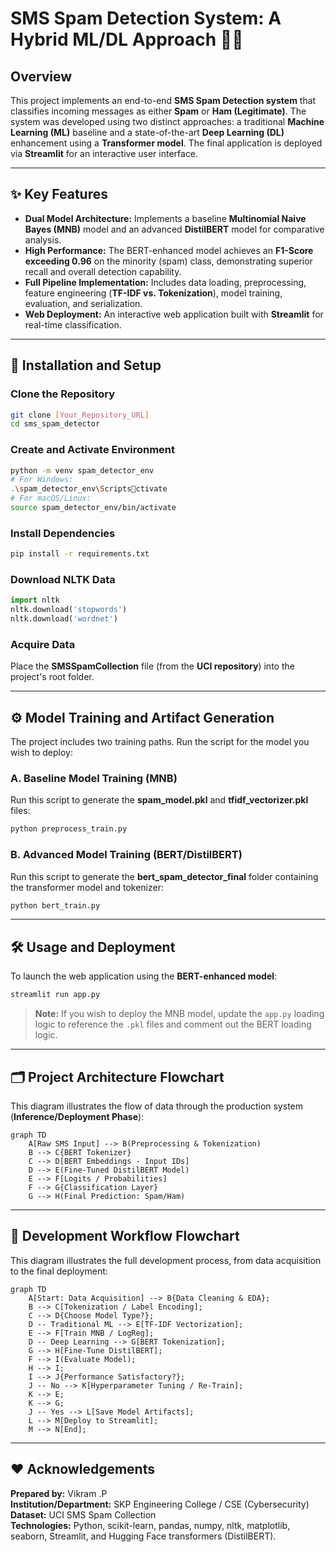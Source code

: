 # SMS Spam Detection System: A Hybrid ML/DL Approach 📧📖

## Overview
This project implements an end-to-end **SMS Spam Detection system** that classifies incoming messages as either **Spam** or **Ham (Legitimate)**. The system was developed using two distinct approaches: a traditional **Machine Learning (ML)** baseline and a state-of-the-art **Deep Learning (DL)** enhancement using a **Transformer model**. The final application is deployed via **Streamlit** for an interactive user interface.

---

## ✨ Key Features
- **Dual Model Architecture:** Implements a baseline **Multinomial Naive Bayes (MNB)** model and an advanced **DistilBERT** model for comparative analysis.  
- **High Performance:** The BERT-enhanced model achieves an **F1-Score exceeding 0.96** on the minority (spam) class, demonstrating superior recall and overall detection capability.  
- **Full Pipeline Implementation:** Includes data loading, preprocessing, feature engineering (**TF-IDF vs. Tokenization**), model training, evaluation, and serialization.  
- **Web Deployment:** An interactive web application built with **Streamlit** for real-time classification.  

---

## 🚀 Installation and Setup

### Clone the Repository
```bash
git clone [Your_Repository_URL]
cd sms_spam_detector
```

### Create and Activate Environment
```bash
python -m venv spam_detector_env
# For Windows:
.\spam_detector_env\Scriptsctivate
# For macOS/Linux:
source spam_detector_env/bin/activate
```

### Install Dependencies
```bash
pip install -r requirements.txt
```

### Download NLTK Data
```python
import nltk
nltk.download('stopwords')
nltk.download('wordnet')
```

### Acquire Data
Place the **SMSSpamCollection** file (from the **UCI repository**) into the project's root folder.

---

## ⚙️ Model Training and Artifact Generation

The project includes two training paths. Run the script for the model you wish to deploy:

### A. Baseline Model Training (MNB)
Run this script to generate the **spam_model.pkl** and **tfidf_vectorizer.pkl** files:
```bash
python preprocess_train.py
```

### B. Advanced Model Training (BERT/DistilBERT)
Run this script to generate the **bert_spam_detector_final** folder containing the transformer model and tokenizer:
```bash
python bert_train.py
```

---

## 🛠️ Usage and Deployment
To launch the web application using the **BERT-enhanced model**:
```bash
streamlit run app.py
```
> **Note:** If you wish to deploy the MNB model, update the `app.py` loading logic to reference the `.pkl` files and comment out the BERT loading logic.

---

## 🗂️ Project Architecture Flowchart
This diagram illustrates the flow of data through the production system (**Inference/Deployment Phase**):

```mermaid
graph TD
    A[Raw SMS Input] --> B(Preprocessing & Tokenization)
    B --> C{BERT Tokenizer}
    C --> D[BERT Embeddings - Input IDs]
    D --> E(Fine-Tuned DistilBERT Model)
    E --> F[Logits / Probabilities]
    F --> G{Classification Layer}
    G --> H(Final Prediction: Spam/Ham)
```

---

## 🔄 Development Workflow Flowchart
This diagram illustrates the full development process, from data acquisition to the final deployment:

```mermaid
graph TD
    A[Start: Data Acquisition] --> B{Data Cleaning & EDA};
    B --> C[Tokenization / Label Encoding];
    C --> D{Choose Model Type?};
    D -- Traditional ML --> E[TF-IDF Vectorization];
    E --> F[Train MNB / LogReg];
    D -- Deep Learning --> G[BERT Tokenization];
    G --> H[Fine-Tune DistilBERT];
    F --> I(Evaluate Model);
    H --> I;
    I --> J{Performance Satisfactory?};
    J -- No --> K[Hyperparameter Tuning / Re-Train];
    K --> E;
    K --> G;
    J -- Yes --> L[Save Model Artifacts];
    L --> M[Deploy to Streamlit];
    M --> N[End];
```

---

## ❤️ Acknowledgements
**Prepared by:** Vikram .P  
**Institution/Department:** SKP Engineering College / CSE (Cybersecurity)  
**Dataset:** UCI SMS Spam Collection  
**Technologies:** Python, scikit-learn, pandas, numpy, nltk, matplotlib, seaborn, Streamlit, and Hugging Face transformers (DistilBERT).  
